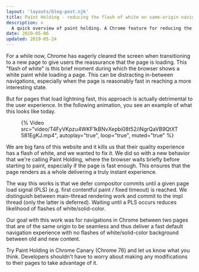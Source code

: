 ```yaml
---
layout: 'layouts/blog-post.njk'
title: Paint Holding - reducing the flash of white on same-origin navigations
description: >
  A quick overview of paint holding. A Chrome feature for reducing the flash of white on same-origin navigations
date: 2019-05-06
updated: 2019-05-24
---
```


For a while now, Chrome has eagerly cleared the screen when transitioning to a
new page to give users the reassurance that the page is loading. This "flash of
white" is this brief moment during which the browser shows a white paint while
loading a page. This can be distracting in-between navigations, especially when
the page is reasonably fast in reaching a more interesting state.

But for pages that load lightning fast, this approach is actually detrimental
to the user experience. In the following animation, you see an example of what
this looks like today. 

<figure>
{% Video src="video/T4FyVKpzu4WKF1kBNvXepbi08t52/iNgrQaVB9QtXT581EgKJ.mp4", autoplay="true", loop="true", muted="true" %}
</figure>

We are big fans of this website and it kills us that their quality experience
has a flash of white, and we wanted to fix it. We did so with a new behavior
that we're calling Paint Holding, where the browser waits briefly before
starting to paint, especially if the page is fast enough. This ensures that the
page renders as a whole delivering a truly instant experience.

The way this works is that we defer compositor commits until a given page load
signal (PLS) (e.g. first contentful paint / fixed timeout) is reached. We
distinguish between main-thread rendering work and commit to the impl thread
(only the latter is deferred). Waiting until a PLS occurs reduces likelihood of
flashes of white/solid-color.

Our goal with this work was for navigations in Chrome between two pages that
are of the same origin to be seamless and thus deliver a fast default navigation
experience with no flashes of white/solid-color background between old and new
content.

Try Paint Holding in Chrome Canary (Chrome 76) and let us know what you think.
Developers shouldn't have to worry about making any modifications to their
pages to take advantage of it.
